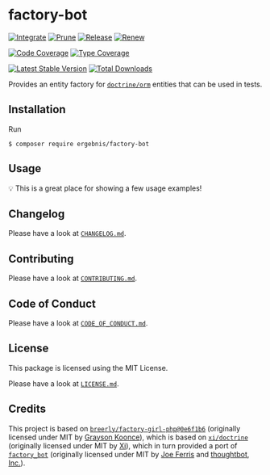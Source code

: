 # factory-bot

[![Integrate](https://github.com/ergebnis/factory-bot/workflows/Integrate/badge.svg?branch=master)](https://github.com/ergebnis/factory-bot/actions)
[![Prune](https://github.com/ergebnis/factory-bot/workflows/Prune/badge.svg?branch=master)](https://github.com/ergebnis/factory-bot/actions)
[![Release](https://github.com/ergebnis/factory-bot/workflows/Release/badge.svg?branch=master)](https://github.com/ergebnis/factory-bot/actions)
[![Renew](https://github.com/ergebnis/factory-bot/workflows/Renew/badge.svg?branch=master)](https://github.com/ergebnis/factory-bot/actions)

[![Code Coverage](https://codecov.io/gh/ergebnis/factory-bot/branch/master/graph/badge.svg)](https://codecov.io/gh/ergebnis/factory-bot)
[![Type Coverage](https://shepherd.dev/github/ergebnis/factory-bot/coverage.svg)](https://shepherd.dev/github/ergebnis/factory-bot)

[![Latest Stable Version](https://poser.pugx.org/ergebnis/factory-bot/v/stable)](https://packagist.org/packages/ergebnis/factory-bot)
[![Total Downloads](https://poser.pugx.org/ergebnis/factory-bot/downloads)](https://packagist.org/packages/ergebnis/factory-bot)

Provides an entity factory for [`doctrine/orm`](https://github.com/doctrine/orm) entities that can be used in tests.

## Installation

Run

```
$ composer require ergebnis/factory-bot
```

## Usage

:bulb: This is a great place for showing a few usage examples!

## Changelog

Please have a look at [`CHANGELOG.md`](CHANGELOG.md).

## Contributing

Please have a look at [`CONTRIBUTING.md`](.github/CONTRIBUTING.md).

## Code of Conduct

Please have a look at [`CODE_OF_CONDUCT.md`](https://github.com/ergebnis/.github/blob/master/CODE_OF_CONDUCT.md).

## License

This package is licensed using the MIT License.

Please have a look at [`LICENSE.md`](LICENSE.md).

## Credits

This project is based on [`breerly/factory-girl-php@0e6f1b6`](https://github.com/unhashable/factory-girl-php/tree/0e6f1b6724d39108a2e7cef68a74668b7a77b856) (originally licensed under MIT by [Grayson Koonce](https://github.com/unhashable)), which is based on [`xi/doctrine`](https://github.com/xi-project/xi-doctrine) (originally licensed under MIT by [Xi](https://github.com/xi-project)), which in turn provided a port of [`factory_bot`](https://github.com/thoughtbot/factory_girl) (originally licensed under MIT by [Joe Ferris](https://github.com/jferris) and [thoughtbot, Inc.](https://github.com/thoughtbot)).
